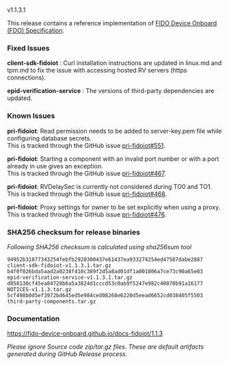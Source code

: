 v1.1.3.1

This release contains a reference implementation of [FIDO Device Onboard (FDO) Specification](https://fidoalliance.org/specs/FDO/FIDO-Device-Onboard-RD-v1.1-20211214/).


### Fixed Issues

**client-sdk-fidoiot** : Curl installation instructions are updated in linux.md and tpm.md to fix the issue with accessing hosted RV servers (https connections). 

**epid-verification-service** : The versions of third-party dependencies are updated. 

### Known Issues

**pri-fidoiot**: Read permission needs to be added to server-key.pem file while configuring database secrets.  
 This is tracked through the GitHub issue [pri-fidoiot#551](https://github.com/fido-device-onboard/pri-fidoiot/issues/551).

**pri-fidoiot**: Starting a component with an invalid port number or with a port already in use gives an exception.  
 This is tracked through the GitHub issue [pri-fidoiot#467](https://github.com/fido-device-onboard/pri-fidoiot/issues/467).
 
**pri-fidoiot**: RVDelaySec is currently not considered during TO0 and TO1.
 This is tracked through the GitHub issue [pri-fidoiot#468](https://github.com/fido-device-onboard/pri-fidoiot/issues/468).

**pri-fidoiot**: Proxy settings for owner to be set explicitly when using a proxy.
 This is tracked through the GitHub issue [pri-fidoiot#476](https://github.com/fido-device-onboard/pri-fidoiot/issues/476).

### SHA256 checksum for release binaries

*Following SHA256 checksum is calculated using sha256sum tool*
```
94952b31877343254febfb2920300437e61437ea933274254ed47587dabe2887  client-sdk-fidoiot-v1.1.3.1.tar.gz
b4f0f026bda5aad2a0238f410c389f2d5a8ad01df1a001006a7ce73c90a65e03  epid-verification-service-v1.1.3.1.tar.gz
d058130cf45ea84728b6a5a3824d1cccd53c0ab9f5247e982c40070b91a16177  NOTICES-v1.1.3.tar.gz
5cf498b0d5ef3972bd645ed5e984ced08268e6220d5eead6652cd038405f5503  third-party-components.tar.gz
```

### Documentation

https://fido-device-onboard.github.io/docs-fidoiot/1.1.3

*Please ignore Source code zip/tar.gz files. These are default artifacts generated during GitHub Release process.*

